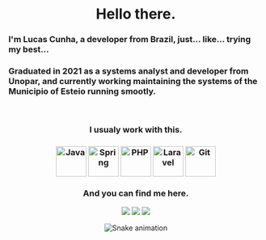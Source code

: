 <div aling=center><h1 align="center"> Hello there. </h1>
<h3 aling="center"> I'm Lucas Cunha, a developer from Brazil, just... like... trying my best... </h3>
<h3 aling="center"> Graduated in 2021 as a systems analyst and developer from Unopar, and currently working maintaining the systems of the Municipio of Esteio running smootly. </h3>

<div align="center" style="display: inline_block"><br>
<h3 aling="center"> I usualy work with this. <h3>
<img align="center" title="Java" width="60" height="60" src="https://cdn.jsdelivr.net/gh/devicons/devicon/icons/java/java-original.svg"/>
<img align="center" title="Spring" width="60" height="60" src="https://cdn.jsdelivr.net/gh/devicons/devicon/icons/spring/spring-original.svg" />
<img align="center" title="PHP" width="60" height="60" src="https://cdn.jsdelivr.net/gh/devicons/devicon/icons/php/php-plain.svg" />
<img align="center" title="Laravel" width="60" height="60" src="https://cdn.jsdelivr.net/gh/devicons/devicon/icons/laravel/laravel-plain-wordmark.svg"/>
<img align="center" title="Git" width="60" height="60" src="https://cdn.jsdelivr.net/gh/devicons/devicon/icons/git/git-original.svg" />

### And you can find me here.
<div aling=center>
<a href = "mailto:lucasdcunha42@gmail.com"><img src="https://img.shields.io/badge/Gmail-D14836?style=for-the-badge&logo=gmail&logoColor=white" target="_blank"></a>
<a href="https://www.linkedin.com/in/lucas-kaua-dias-cunha-688128217/" target="_blank"><img src="https://img.shields.io/badge/-LinkedIn-%230077B5?style=for-the-badge&logo=linkedin&logoColor=white" target="_blank"></a>
<a href = "https://wa.me/5551997661828"><img src="https://img.shields.io/badge/WhatsApp-25D366?style=for-the-badge&logo=whatsapp&logoColor=white" target="_blank"></a>
</div>

![Snake animation](https://github.com/lucasdcunha42/lucasdcunha42/blob/output/github-contribution-grid-snake.svg)

</div>
</div>

